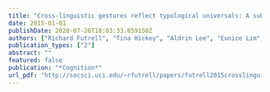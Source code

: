 ```yaml
---
title: "Cross-linguistic gestures reflect typological universals: A subject-initial, verb-final bias in speakers of diverse languages"
date: 2015-01-01
publishDate: 2020-07-26T18:03:33.859150Z
authors: ["Richard Futrell", "Tina Hickey", "Aldrin Lee", "Eunice Lim", "Elena Luchkina", "Edward Gibson"]
publication_types: ["2"]
abstract: ""
featured: false
publication: "*Cognition*"
url_pdf: "http://socsci.uci.edu/~rfutrell/papers/futrell2015crosslinguistic.pdf"
---
```


